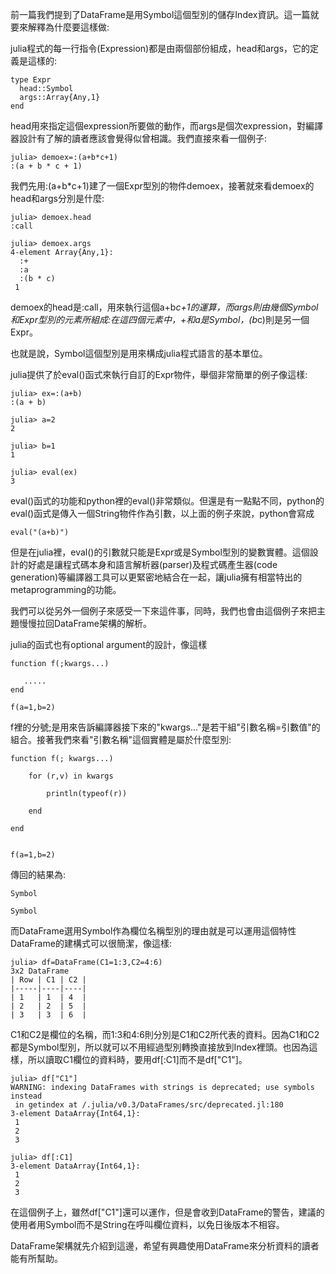 前一篇我們提到了DataFrame是用Symbol這個型別的儲存Index資訊。這一篇就要來解釋為什麼要這樣做:

julia程式的每一行指令(Expression)都是由兩個部份組成，head和args，它的定義是這樣的:

```
type Expr
  head::Symbol
  args::Array{Any,1}
end
```

head用來指定這個expression所要做的動作，而args是個次expression，對編譯器設計有了解的讀者應該會覺得似曾相識。我們直接來看一個例子:

```
julia> demoex=:(a+b*c+1)
:(a + b * c + 1)
```
我們先用:(a+b*c+1)建了一個Expr型別的物件demoex，接著就來看demoex的head和args分別是什麼:


```
julia> demoex.head
:call

julia> demoex.args
4-element Array{Any,1}:
  :+      
  :a      
  :(b * c)
 1        
```

demoex的head是:call，用來執行這個a+b*c+1的運算，而args則由幾個Symbol和Expr型別的元素所組成:在這四個元素中，+和a是Symbol，(b*c)則是另一個Expr。

也就是說，Symbol這個型別是用來構成julia程式語言的基本單位。

julia提供了於eval()函式來執行自訂的Expr物件，舉個非常簡單的例子像這樣:

```
julia> ex=:(a+b)
:(a + b)

julia> a=2
2

julia> b=1
1

julia> eval(ex)
3
```

eval()函式的功能和python裡的eval()非常類似。但還是有一點點不同，python的eval()函式是傳入一個String物件作為引數，以上面的例子來說，python會寫成

```
eval("(a+b)")
```
但是在julia裡，eval()的引數就只能是Expr或是Symbol型別的變數實體。這個設計的好處是讓程式碼本身和語言解析器(parser)及程式碼產生器(code generation)等編譯器工具可以更緊密地結合在一起，讓julia擁有相當特出的metaprogramming的功能。

我們可以從另外一個例子來感受一下來這件事，同時，我們也會由這個例子來把主題慢慢拉回DataFrame架構的解析。

julia的函式也有optional argument的設計，像這樣

```
function f(;kwargs...)

   .....
end

f(a=1,b=2)

```

f裡的分號;是用來告訴編譯器接下來的"kwargs..."是若干組"引數名稱=引數值"的組合。接著我們來看"引數名稱"這個實體是屬於什麼型別:

```
function f(; kwargs...)

	for (r,v) in kwargs

		println(typeof(r))

	end

end


f(a=1,b=2)
```
傳回的結果為:

```
Symbol

Symbol

```

而DataFrame選用Symbol作為欄位名稱型別的理由就是可以運用這個特性DataFrame的建構式可以很簡潔，像這樣:

```
julia> df=DataFrame(C1=1:3,C2=4:6)
3x2 DataFrame
| Row | C1 | C2 |
|-----|----|----|
| 1   | 1  | 4  |
| 2   | 2  | 5  |
| 3   | 3  | 6  |
```

C1和C2是欄位的名稱，而1:3和4:6則分別是C1和C2所代表的資料。因為C1和C2都是Symbol型別，所以就可以不用經過型別轉換直接放到Index裡頭。也因為這樣，所以讀取C1欄位的資料時，要用df[:C1]而不是df["C1"]。

```
julia> df["C1"]
WARNING: indexing DataFrames with strings is deprecated; use symbols instead
 in getindex at /.julia/v0.3/DataFrames/src/deprecated.jl:180
3-element DataArray{Int64,1}:
 1
 2
 3

julia> df[:C1]
3-element DataArray{Int64,1}:
 1
 2
 3
```
在這個例子上，雖然df["C1"]還可以運作，但是會收到DataFrame的警告，建議的使用者用Symbol而不是String在呼叫欄位資料，以免日後版本不相容。

DataFrame架構就先介紹到這邊，希望有興趣使用DataFrame來分析資料的讀者能有所幫助。





